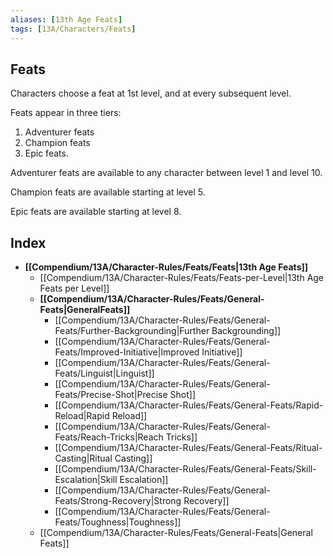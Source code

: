 ```yaml
---
aliases: [13th Age Feats]
tags: [13A/Characters/Feats]
---
```


## Feats

Characters choose a feat at 1st level, and at every subsequent level.

Feats appear in three tiers:

1. Adventurer feats
2. Champion feats
3. Epic feats.

Adventurer feats are available to any character between level 1 and level 10.

Champion feats are available starting at level 5.

Epic feats are available starting at level 8.

## Index

- **[[Compendium/13A/Character-Rules/Feats/Feats|13th Age Feats]]**
	- [[Compendium/13A/Character-Rules/Feats/Feats-per-Level|13th Age Feats per Level]]
	- **[[Compendium/13A/Character-Rules/Feats/General-Feats|GeneralFeats]]**
		- [[Compendium/13A/Character-Rules/Feats/General-Feats/Further-Backgrounding|Further Backgrounding]]
		- [[Compendium/13A/Character-Rules/Feats/General-Feats/Improved-Initiative|Improved Initiative]]
		- [[Compendium/13A/Character-Rules/Feats/General-Feats/Linguist|Linguist]]
		- [[Compendium/13A/Character-Rules/Feats/General-Feats/Precise-Shot|Precise Shot]]
		- [[Compendium/13A/Character-Rules/Feats/General-Feats/Rapid-Reload|Rapid Reload]]
		- [[Compendium/13A/Character-Rules/Feats/General-Feats/Reach-Tricks|Reach Tricks]]
		- [[Compendium/13A/Character-Rules/Feats/General-Feats/Ritual-Casting|Ritual Casting]]
		- [[Compendium/13A/Character-Rules/Feats/General-Feats/Skill-Escalation|Skill Escalation]]
		- [[Compendium/13A/Character-Rules/Feats/General-Feats/Strong-Recovery|Strong Recovery]]
		- [[Compendium/13A/Character-Rules/Feats/General-Feats/Toughness|Toughness]]
	- [[Compendium/13A/Character-Rules/Feats/General-Feats|General Feats]]
